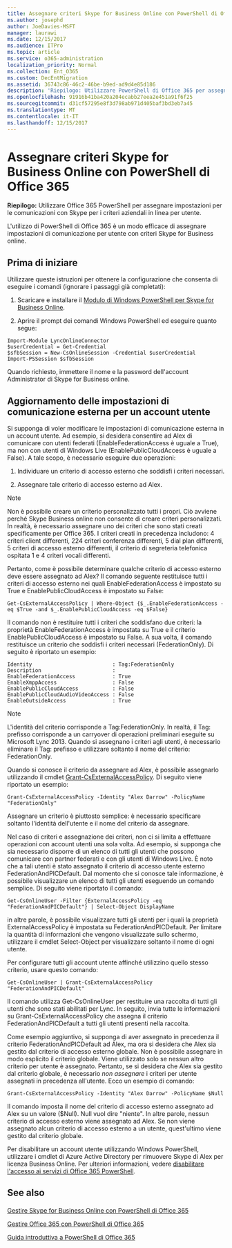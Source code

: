 ```yaml
---
title: Assegnare criteri Skype for Business Online con PowerShell di Office 365
ms.author: josephd
author: JoeDavies-MSFT
manager: laurawi
ms.date: 12/15/2017
ms.audience: ITPro
ms.topic: article
ms.service: o365-administration
localization_priority: Normal
ms.collection: Ent_O365
ms.custom: DecEntMigration
ms.assetid: 36743c86-46c2-46be-b9ed-ad9d4e85d186
description: 'Riepilogo: Utilizzare PowerShell di Office 365 per assegnare impostazioni di comunicazione per utente con criteri Skype for Business online.'
ms.openlocfilehash: 91916b41ba420a204ecabb27eea2e451a91f6f25
ms.sourcegitcommit: d31cf57295e8f3d798ab971d405baf3bd3eb7a45
ms.translationtype: MT
ms.contentlocale: it-IT
ms.lasthandoff: 12/15/2017
---
```

# <a name="assign-per-user-skype-for-business-online-policies-with-office-365-powershell"></a>Assegnare criteri Skype for Business Online con PowerShell di Office 365

 **Riepilogo:** Utilizzare Office 365 PowerShell per assegnare impostazioni per le comunicazioni con Skype per i criteri aziendali in linea per utente.
  
L'utilizzo di PowerShell di Office 365 è un modo efficace di assegnare impostazioni di comunicazione per utente con criteri Skype for Business online.
  
## <a name="before-you-begin"></a>Prima di iniziare

Utilizzare queste istruzioni per ottenere la configurazione che consenta di eseguire i comandi (ignorare i passaggi già completati):
  
1. Scaricare e installare il [Modulo di Windows PowerShell per Skype for Business Online](https://www.microsoft.com/en-us/download/details.aspx?id=39366).
    
2. Aprire il prompt dei comandi Windows PowerShell ed eseguire quanto segue: 
    
  ```
  Import-Module LyncOnlineConnector
$userCredential = Get-Credential
$sfbSession = New-CsOnlineSession -Credential $userCredential
Import-PSSession $sfbSession
  ```
Quando richiesto, immettere il nome e la password dell'account Administrator di Skype for Business online.
    
## <a name="updating-external-communication-settings-for-a-user-account"></a>Aggiornamento delle impostazioni di comunicazione esterna per un account utente

Si supponga di voler modificare le impostazioni di comunicazione esterna in un account utente. Ad esempio, si desidera consentire ad Alex di comunicare con utenti federati (EnableFederationAccess è uguale a True), ma non con utenti di Windows Live (EnablePublicCloudAccess è uguale a False). A tale scopo, è necessario eseguire due operazioni:
  
1. Individuare un criterio di accesso esterno che soddisfi i criteri necessari.
    
2. Assegnare tale criterio di accesso esterno ad Alex.
    
> [!NOTE]
>  Non è possibile creare un criterio personalizzato tutti i propri. Ciò avviene perché Skype Business online non consente di creare criteri personalizzati. In realtà, è necessario assegnare uno dei criteri che sono stati creati specificamente per Office 365. I criteri creati in precedenza includono: 4 criteri client differenti, 224 criteri conferenza differenti, 5 dial plan differenti, 5 criteri di accesso esterno differenti, il criterio di segreteria telefonica ospitata 1 e 4 criteri vocali differenti.
  
Pertanto, come è possibile determinare qualche criterio di accesso esterno deve essere assegnato ad Alex? Il comando seguente restituisce tutti i criteri di accesso esterno nei quali EnableFederationAccess è impostato su True e EnablePublicCloudAccess è impostato su False:
  
```
Get-CsExternalAccessPolicy | Where-Object {$_.EnableFederationAccess -eq $True -and $_.EnablePublicCloudAccess -eq $False}
```

Il comando non è restituire tutti i criteri che soddisfano due criteri: la proprietà EnableFederationAccess è impostata su True e il criterio EnablePublicCloudAccess è impostato su False. A sua volta, il comando restituisce un criterio che soddisfi i criteri necessari (FederationOnly). Di seguito è riportato un esempio:
  
```
Identity                          : Tag:FederationOnly
Description                       :
EnableFederationAccess            : True
EnableXmppAccess                  : False
EnablePublicCloudAccess           : False
EnablePublicCloudAudioVideoAccess : False
EnableOutsideAccess               : True
```

> [!NOTE]
> L'identità del criterio corrisponde a Tag:FederationOnly. In realtà, il Tag: prefisso corrisponde a un carryover di operazioni preliminari eseguite su Microsoft Lync 2013. Quando si assegnano i criteri agli utenti, è necessario eliminare il Tag: prefisso e utilizzare soltanto il nome del criterio: FederationOnly. 
  
Quando si conosce il criterio da assegnare ad Alex, è possibile assegnarlo utilizzando il cmdlet [Grant-CsExternalAccessPolicy](https://go.microsoft.com/fwlink/?LinkId=523974). Di seguito viene riportato un esempio:
  
```
Grant-CsExternalAccessPolicy -Identity "Alex Darrow" -PolicyName "FederationOnly"
```

Assegnare un criterio è piuttosto semplice: è necessario specificare soltanto l'identità dell'utente e il nome del criterio da assegnare. 
  
Nel caso di criteri e assegnazione dei criteri, non ci si limita a effettuare operazioni con account utenti una sola volta. Ad esempio, si supponga che sia necessario disporre di un elenco di tutti gli utenti che possono comunicare con partner federati e con gli utenti di Windows Live. È noto che a tali utenti è stato assegnato il criterio di accesso utente esterno FederationAndPICDefault. Dal momento che si conosce tale informazione, è possibile visualizzare un elenco di tutti gli utenti eseguendo un comando semplice. Di seguito viene riportato il comando:
  
```
Get-CsOnlineUser -Filter {ExternalAccessPolicy -eq "FederationAndPICDefault"} | Select-Object DisplayName
```

in altre parole, è possibile visualizzare tutti gli utenti per i quali la proprietà ExternalAccessPolicy è impostata su FederationAndPICDefault. Per limitare la quantità di informazioni che vengono visualizzate sullo schermo, utilizzare il cmdlet Select-Object per visualizzare soltanto il nome di ogni utente. 
  
Per configurare tutti gli account utente affinché utilizzino quello stesso criterio, usare questo comando:
  
```
Get-CsOnlineUser | Grant-CsExternalAccessPolicy "FederationAndPICDefault"
```

Il comando utilizza Get-CsOnlineUser per restituire una raccolta di tutti gli utenti che sono stati abilitati per Lync. In seguito, invia tutte le informazioni su Grant-CsExternalAccessPolicy che assegna il criterio FederationAndPICDefault a tutti gli utenti presenti nella raccolta.
  
Come esempio aggiuntivo, si supponga di aver assegnato in precedenza il criterio FederationAndPICDefault ad Alex, ma ora si desidera che Alex sia gestito dal criterio di accesso esterno globale. Non è possibile assegnare in modo esplicito il criterio globale. Viene utilizzato solo se nessun altro criterio per utente è assegnato. Pertanto, se si desidera che Alex sia gestito dal criterio globale, è necessario  *non assegnare*  i criteri per utente assegnati in precedenza all'utente. Ecco un esempio di comando:
  
```
Grant-CsExternalAccessPolicy -Identity "Alex Darrow" -PolicyName $Null
```

Il comando imposta il nome del criterio di accesso esterno assegnato ad Alex su un valore ($Null). Null vuol dire "niente". In altre parole, nessun criterio di accesso esterno viene assegnato ad Alex. Se non viene assegnato alcun criterio di accesso esterno a un utente, quest'ultimo viene gestito dal criterio globale.
  
Per disabilitare un account utente utilizzando Windows PowerShell, utilizzare i cmdlet di Azure Active Directory per rimuovere Skype di Alex per licenza Business Online. Per ulteriori informazioni, vedere [disabilitare l'accesso ai servizi di Office 365 PowerShell](assign-licenses-to-user-accounts-with-office-365-powershell.md).
  
## <a name="see-also"></a>See also

#### 

[Gestire Skype for Business Online con PowerShell di Office 365](manage-skype-for-business-online-with-office-365-powershell.md)
  
[Gestire Office 365 con PowerShell di Office 365](manage-office-365-with-office-365-powershell.md)
  
[Guida introduttiva a PowerShell di Office 365](getting-started-with-office-365-powershell.md)

